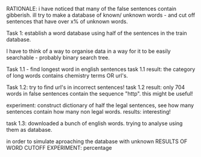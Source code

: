 RATIONALE: i have noticed that many of the false sentences contain gibberish. ill try to make a database of known/ unknown words - and cut off sentences that have over x% of unknown words.

Task 1: establish a word database using half of the sentences in the train database.

I have to think of a way to organise data in a way for it to be easily searchable - probably binary search tree.

Task 1.1 - find longest word in english sentences
task 1.1 result: the category of long words contains chemistry terms OR url's.

Task 1.2: try to find url's in incorrect sentences!
task 1.2 result: only 704 words in false sentences contain the sequence "http". this might be useful!

experiment: construct dictionary of half the legal sentences, see how many sentences contain how many non legal words.
results: interesting!

task 1.3: downloaded a bunch of english words. trying to analyse using them as database.

in order to simulate aproaching the database with unknown 
RESULTS OF WORD CUTOFF EXPERIMENT:
percentage